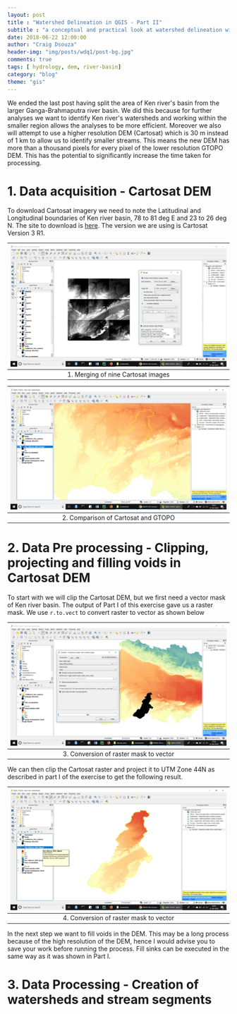 ```yaml
---
layout: post
title : "Watershed Delineation in QGIS - Part II"
subtitle : "a conceptual and practical look at watershed delineation with FOSS software"
date: 2018-06-22 12:00:00
author: "Craig Dsouza"
header-img: "img/posts/wdq1/post-bg.jpg"
comments: true
tags: [ hydrology, dem, river-basin]
category: "blog"
theme: "gis"
---
```


We ended the last post having split the area of Ken river's basin from the larger Ganga-Brahmaputra river basin. We did this because for further analyses we want to identify Ken river's watersheds and working within the smaller region allows the analyses to be more efficient. Moreover we also will attempt to use a higher resolution DEM (Cartosat) which is 30 m instead of 1 km to allow us to identify smaller streams. This means the new DEM has more than a thousand pixels for every pixel of the lower resolution GTOPO DEM. This has the potential to significantly increase the time taken for processing.

# 1. Data acquisition - Cartosat DEM
To download Cartosat imagery we need to note the Latitudinal and Longitudinal boundaries of Ken river basin, 78 to 81 deg E and 23 to 26 deg N. The site to download is [here](http://bhuvan.nrsc.gov.in/data/download/index.php). The version we are using is Cartosat Version 3 R1.


|![Downloaded Cartosat Imagery](/img/posts/wdq2/wdq_20.jpg)|
|:--:|
| 1. Merging of nine Cartosat images |


|![Comparison of Cartosat and GTOPO](/img/posts/wdq2/wdq_21.gif)|
|:--:|
| 2. Comparison of Cartosat and GTOPO |


# 2. Data Pre processing - Clipping, projecting and filling voids in Cartosat DEM
To start with we will clip the Cartosat DEM, but we first need a vector mask of Ken river basin. The output of Part I of this exercise gave us a raster mask. We use `r.to.vect` to convert raster to vector as shown below


|![Conversion of raster mask to vector](/img/posts/wdq2/wdq_22.jpg)|
|:--:|
| 3. Conversion of raster mask to vector |

We can then clip the Cartosat raster and project it to UTM Zone 44N as described in part I of the exercise to get the following result.


|![Clipped and projected Cartosat raster](/img/posts/wdq2/wdq_24.jpg)|
|:--:|
| 4. Conversion of raster mask to vector |

In the next step we want to fill voids in the DEM. This may be a long process because of the high resolution of the DEM, hence I would advise you to save your work before running the process. Fill sinks can be executed in the same way as it was shown in Part I.


# 3. Data Processing - Creation of watersheds and stream segments
